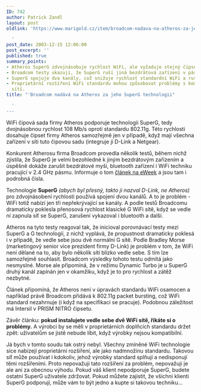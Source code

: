```yaml
---
ID: 742
author: Patrick Zandl
layout: post
oldlink: 'https://www.marigold.cz/item/broadcom-nadava-na-atheros-za-jeho-superg-technologii

  '
post_date: 2003-12-15 12:06:00
post_excerpt: ''
published: true
summary_points:
- Atheros SuperG zdvojnásobuje rychlost WiFi, ale vyžaduje stejný čipset v síti.
- Broadcom testy ukazují, že SuperG ruší jiná bezdrátová zařízení v pásmu 2.4 GHz.
- SuperG spojuje dva kanály, což snižuje rychlost standardní WiFi a ruší Bluetooth.
- Proprietární rozšíření WiFi standardu mohou způsobovat problémy s kompatibilitou
  sítí.
title: "'Broadcom nadává na Atheros za jeho SuperG technologii"

  '
---
```


<p>
WiFi čipová sada firmy Atheros podporuje technologii SuperG, tedy dvojnásobnou rychlost 108 Mb/s oproti standardu 802.11g. Této rychlosti dosahuje čipset firmy Atheros samozřejmě jen v případě, když mají všechna zařízení v síti tuto čipovou sadu (integruje ji D-Link a Netgear). </p>

<p>
Konkurent Atherosu firma Broadcom provedla několik testů, během nichž zjistila, že SuperG je velmi bezohledné k jiným bezdrátovým zařízením a úspěšně dokáže zarušit bezdrátové myši, bluetooth zařízení i WiFi techniku pracující v 2.4 GHz pásmu. Informuje o tom <A href="http://www.eweek.com/article2/0,4149,1391632,00.asp" target=_blank>článek na eWeek</A> a jsou tam i podrobná čísla. </p>

<p>
Technologie <STRONG>SuperG</STRONG> <EM>(abych byl přesný, takto ji nazval D-Link, ne Atheros)</EM> pro zdvojnásobení rychlosti používá spojení dvou kanálů. A to je problém - WiFi totiž nabízí jen tři nepřekrývající se kanály. A podle testů Broadcomu dramaticky poklesla přenosová rychlost klasické G WiFi sítě, když se vedle ní zapnula síť se SuperG, zarušení vykazoval i bluetooth a další. &#160;</p>

<p>
Atheros na tyto testy reagoval tak, že inicioval porovnávací testy mezi SuperG a G technologií, z nichž vyplává, že propustnost dramaticky poklesá i v případě, že vedle sebe jsou dvě normální G sítě. Podle Bradley Morse (marketingový senior vice prezident firmy D-Link) je problém v tom, že WiFi není dělané na to, aby bylo několik sítí blízko vedle sebe. S tím lze samozřejmě souhlasit. Broadcom výsledky tohoto testu odmítá jako nesmyslné. Morse ale připomíná, že v režimu Dynamic Turbo je u SuperG druhý kanál zapínán jen v okamžiku, když je to pro rychlost a zátěž nezbytné. </p>

<p>
Článek připomíná, že Atheros není v úpravách standardu WiFi osamocen a například právě Broadcom přidává k 802.11g packet bursting, což WiFi standard nezahrnuje (i když na specifikaci se pracuje). Podobnou záležitost má Intersil v PRISM NITRO čipsetu. </p>

<p>
Závěr článku: <STRONG>pokud instalujete vedle sebe dvě WiFi sítě, říkáte si o problémy.</STRONG> A výrobci by se měli v proprietárních doplňcích standardu držet zpět: uživatelům se jistě nebude líbit, když výrobky nejsou kompatibilní. </p>

<p>
Já bych v tomto soudu tak ostrý nebyl. Všechny zmíněné WiFi technologie sice nabízejí proprietární rozšíření, ale jako nadmnožinu standardu. Takovou síť může používat i kdokoliv, jehož výrobky standard splňují a nedisponují těmi rozšířeními. Proto nepovažuji tato rozšíření za problém, nepovažuji je ale ani za obecnou výhodu. Pokud váš klient nepodporuje SuperG, budete ostatní SuperG uživatele zdržovat. Pokud můžete zajistit, že všichni klienti SuperG podporují, může vám to být jedno a kupte si takovou techniku...</p>
